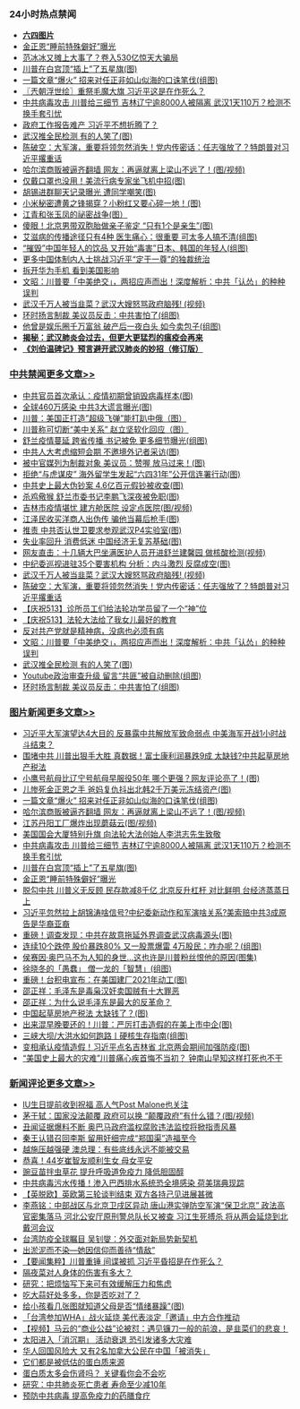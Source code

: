 <div class="catlist">
<h3>24小时热点禁闻</h3>
<ul>
<li><b><a href="64photo" target="_blank">六四图片</a></b></li>
<li><a href="https://github.com/fqnews/bnews/blob/master/topimagenews/20200515/1329125.md">金正恩“睡前特殊僻好”曝光</a></li>
<li><a href="https://github.com/fqnews/bnews/blob/master/cbnews/20200515/1329180.md">范冰冰又摊上大事了？卷入530亿惊天大骗局</a></li>
<li><a href="https://github.com/fqnews/bnews/blob/master/topimagenews/20200515/1329142.md">川普在白宫顶“插上”了五星旗(图)</a></li>
<li><a href="https://github.com/fqnews/bnews/blob/master/topimagenews/20200516/1329494.md">一篇文章“爆火” 招来对任正非如山似海的口诛笔伐(组图)</a></li>
<li><a href="https://github.com/fqnews/bnews/blob/master/ssgc/20200516/1329328.md">〖兲朝浮世绘〗重祭毛魔大旗 习近平这是在作死么？</a></li>
<li><a href="https://github.com/fqnews/bnews/blob/master/topimagenews/20200515/1329158.md">中共病毒攻击 川普给三细节 吉林辽宁逾8000人被隔离 武汉1天110万？检测不换手套引忧</a></li>
<li><a href="https://github.com/fqnews/bnews/blob/master/headline/20200516/1329413.md">政府工作报告难产 习近平不想折腾了？</a></li>
<li><a href="https://github.com/fqnews/bnews/blob/master/cbnews/20200516/1329340.md">武汉推全民检测 有的人笑了(图)</a></li>
<li><a href="https://github.com/fqnews/bnews/blob/master/cbnews/20200516/1329462.md">陈破空：大军演，重要将领忽然消失！党内传密话：任志强放了？特朗普对习近平撂重话 </a></li>
<li><a href="https://github.com/fqnews/bnews/blob/master/topimagenews/20200516/1329443.md">哈尔滨商贩被逼齐翻墙 网友：再逼就离上梁山不远了！(图/视频)</a></li>
<li><a href="https://github.com/fqnews/bnews/blob/master/cnnews/20200516/1329338.md">仅戴口罩也没用！美流行病专家坐飞机中招(图)</a></li>
<li><a href="https://github.com/fqnews/bnews/blob/master/cnnews/20200516/1329523.md">胡锡进群聊天记录曝光 遭同学嘲笑(图)</a></li>
<li><a href="https://github.com/fqnews/bnews/blob/master/cnnews/hknews/20200516/1329480.md">小米秘密遭黄之锋揭穿？小粉红又要心碎一地！(图)</a></li>
<li><a href="https://github.com/fqnews/bnews/blob/master/cnnews/20200516/1329364.md">江青和张玉凤的祕密战争(图）</a></li>
<li><a href="https://github.com/fqnews/bnews/blob/master/cbnews/20200516/1329279.md">傻眼！北京男带双胞胎做亲子鉴定 “只有1个是亲生”(图)</a></li>
<li><a href="https://github.com/fqnews/bnews/blob/master/health/20200516/1329423.md">艾滋病的传播途径只有4种 医生痛心：很重要 可太多人搞不清(组图)</a></li>
<li><a href="https://github.com/fqnews/bnews/blob/master/lifebaike/20200516/1329417.md">“摧毁”中国年轻人的饮品 又开始“毒害”日本、韩国的年轻人(组图)</a></li>
<li><a href="https://github.com/fqnews/bnews/blob/master/headline/20200515/1329222.md">更多中国体制内人士挑战习近平“定于一尊”的独裁统治</a></li>
<li><a href="https://github.com/fqnews/bnews/blob/master/cnnews/20200515/1329181.md">拆开华为手机 看到美国影响</a></li>
<li><a href="https://github.com/fqnews/bnews/blob/master/cbnews/20200516/1329353.md">文昭：川普要「中美绝交」，两招应声而出！深度解析：中共「认怂」的种种误判 </a></li>
<li><a href="https://github.com/fqnews/bnews/blob/master/cbnews/20200516/1329463.md">武汉千万人被当韭菜？武汉大嫂怒骂政府脑残! (视频)</a></li>
<li><a href="https://github.com/fqnews/bnews/blob/master/cbnews/20200516/1329323.md">环时扬言制裁 美议员反击：中共害怕了(组图)</a></li>
<li><a href="https://github.com/fqnews/bnews/blob/master/yule/20200516/1329344.md">他曾是娱乐圈千万富翁 破产后一夜白头 如今卖包子(组图)</a></li>
<li><b><a href="https://github.com/fqnews/bnews/blob/master/comments/20200211/1275071.md" target="_blank">揭秘：武汉肺炎会过去，但更大更猛烈的瘟疫会再来</a></b></li>
<li><b><a href="https://github.com/fqnews/bnews/blob/master/comments/20200207/1272816.md" target="_blank">《刘伯温碑记》预言避开武汉肺炎的妙招（修订版）</a></b></li>
</ul>
</div>

<div class="catlist">
<h3><a href="https://github.com/fqnews/bnews/blob/master/cbnews/" target="_blank">中共禁闻</a><span><a href="https://github.com/fqnews/bnews/blob/master/cbnews/" target="_blank" rel="nofollow">更多文章>></a></span></h3>
<ul>
<li><a href="https://github.com/fqnews/bnews/blob/master/cbnews/20200516/1329609.md" target="_blank">中共官员首次承认：疫情初期曾销毁病毒样本(图)</a></li>
<li><a href="https://github.com/fqnews/bnews/blob/master/cbnews/20200516/1329574.md" target="_blank">全球460万感染 中共3大谎言曝光(图)</a></li>
<li><a href="https://github.com/fqnews/bnews/blob/master/cbnews/20200516/1329570.md" target="_blank">川普：美国正打造&#8221;超级飞弹&#8221;能打趴中俄（图）</a></li>
<li><a href="https://github.com/fqnews/bnews/blob/master/cbnews/20200516/1329569.md" target="_blank">川普称可切断“美中关系” 赵立坚软化回应（图）</a></li>
<li><a href="https://github.com/fqnews/bnews/blob/master/cbnews/20200516/1329556.md" target="_blank">舒兰疫情蔓延 跨省传播 书记被免 更多细节曝光(组图)</a></li>
<li><a href="https://github.com/fqnews/bnews/blob/master/cbnews/20200516/1329536.md" target="_blank">中共人大考虑缩短会期 不邀境外记者采访(图)</a></li>
<li><a href="https://github.com/fqnews/bnews/blob/master/cbnews/20200516/1329529.md" target="_blank">被中官媒列为制裁对象 美议员：赞喔 放马过来！(图)</a></li>
<li><a href="https://github.com/fqnews/bnews/blob/master/cbnews/20200516/1329528.md" target="_blank">拒绝“与虎谋皮” 海外留学生发起“六四31年”公开信连署行动(图)</a></li>
<li><a href="https://github.com/fqnews/bnews/blob/master/cbnews/20200516/1329522.md" target="_blank">中共史上最大伪钞案 4.6亿百元假钞被收查(图)</a></li>
<li><a href="https://github.com/fqnews/bnews/blob/master/cbnews/20200516/1329505.md" target="_blank">杀鸡儆猴 舒兰市委书记李鹏飞深夜被免职(图)</a></li>
<li><a href="https://github.com/fqnews/bnews/blob/master/cbnews/20200516/1329504.md" target="_blank">吉林市疫情堪忧 建方舱医院 设定点医院(图/视频)</a></li>
<li><a href="https://github.com/fqnews/bnews/blob/master/cbnews/20200516/1329495.md" target="_blank">江泽民收买洋商人出伪传 骗他当幕后枪手(图)</a></li>
<li><a href="https://github.com/fqnews/bnews/blob/master/cbnews/20200516/1329489.md" target="_blank">推责 中共否认世卫要求参观武汉P4实验室(图)</a></li>
<li><a href="https://github.com/fqnews/bnews/blob/master/cbnews/20200516/1329488.md" target="_blank">失业率回升 消费低迷 中国经济无复苏基础(图)</a></li>
<li><a href="https://github.com/fqnews/bnews/blob/master/cbnews/20200516/1329475.md" target="_blank">网友直击：十几辆大巴坐满医护人员开进舒兰建馨园 做核酸检测(视频)</a></li>
<li><a href="https://github.com/fqnews/bnews/blob/master/cbnews/20200516/1329471.md" target="_blank">中纪委巡视进驻35个要害机构 分析：内斗激烈 反腐成空(图)</a></li>
<li><a href="https://github.com/fqnews/bnews/blob/master/cbnews/20200516/1329463.md" target="_blank">武汉千万人被当韭菜？武汉大嫂怒骂政府脑残! (视频)</a></li>
<li><a href="https://github.com/fqnews/bnews/blob/master/cbnews/20200516/1329462.md" target="_blank">陈破空：大军演，重要将领忽然消失！党内传密话：任志强放了？特朗普对习近平撂重话</a></li>
<li><a href="https://github.com/fqnews/bnews/blob/master/cbnews/20200516/1329217.md" target="_blank">【庆祝513】诊所员工们给法轮功学员留了一个“神”位</a></li>
<li><a href="https://github.com/fqnews/bnews/blob/master/cbnews/20200516/1329218.md" target="_blank">【庆祝513】法轮大法给了我女儿最好的教育</a></li>
<li><a href="https://github.com/fqnews/bnews/blob/master/cbnews/20200516/1329245.md" target="_blank">反对共产党就是精神病，没病也必须有病</a></li>
<li><a href="https://github.com/fqnews/bnews/blob/master/cbnews/20200516/1329353.md" target="_blank">文昭：川普要「中美绝交」，两招应声而出！深度解析：中共「认怂」的种种误判</a></li>
<li><a href="https://github.com/fqnews/bnews/blob/master/cbnews/20200516/1329340.md" target="_blank">武汉推全民检测 有的人笑了(图)</a></li>
<li><a href="https://github.com/fqnews/bnews/blob/master/cbnews/20200516/1329335.md" target="_blank">Youtube政治审查升级 留言“共匪”被自动删除(组图)</a></li>
<li><a href="https://github.com/fqnews/bnews/blob/master/cbnews/20200516/1329323.md" target="_blank">环时扬言制裁 美议员反击：中共害怕了(组图)</a></li>

</ul>
</div>
<div class="catlist">
<h3><a href="https://github.com/fqnews/bnews/blob/master/topimagenews/" target="_blank">图片新闻</a><span><a href="https://github.com/fqnews/bnews/blob/master/topimagenews/" target="_blank" rel="nofollow">更多文章>></a></span></h3>
<ul>
<li><a href="https://github.com/fqnews/bnews/blob/master/topimagenews/20200516/1329627.md" target="_blank">习近平大军演望达4大目的 反暴露中共解放军致命弱点 中美海军开战1小时战斗结束？</a></li>
<li><a href="https://github.com/fqnews/bnews/blob/master/topimagenews/20200516/1329579.md" target="_blank">围堵中共 川普出狠手大胜 真数据！富士康利润暴跌9成 太缺钱?中共起草房地产税法</a></li>
<li><a href="https://github.com/fqnews/bnews/blob/master/topimagenews/20200516/1329542.md" target="_blank">小鹰号航母比辽宁号航母早服役50年 哪个更强？网友评论亮了！(图)</a></li>
<li><a href="https://github.com/fqnews/bnews/blob/master/topimagenews/20200516/1329532.md" target="_blank">儿惨死金正恩之手 爸妈复仇抖出北韩2千万美元冻结资产(图)</a></li>
<li><a href="https://github.com/fqnews/bnews/blob/master/topimagenews/20200516/1329494.md" target="_blank">一篇文章“爆火” 招来对任正非如山似海的口诛笔伐(组图)</a></li>
<li><a href="https://github.com/fqnews/bnews/blob/master/topimagenews/20200516/1329443.md" target="_blank">哈尔滨商贩被逼齐翻墙 网友：再逼就离上梁山不远了！(图/视频)</a></li>
<li><a href="https://github.com/fqnews/bnews/blob/master/topimagenews/20200516/1329421.md" target="_blank">江苏丹阳工厂爆炸出现蘑菇云(图/视频)</a></li>
<li><a href="https://github.com/fqnews/bnews/blob/master/comments/20200516/1329276.md" target="_blank">美国国会大厦特别升旗 向法轮大法创始人李洪志先生致敬</a></li>
<li><a href="https://github.com/fqnews/bnews/blob/master/topimagenews/20200515/1329158.md" target="_blank">中共病毒攻击 川普给三细节 吉林辽宁逾8000人被隔离 武汉1天110万？检测不换手套引忧</a></li>
<li><a href="https://github.com/fqnews/bnews/blob/master/topimagenews/20200515/1329142.md" target="_blank">川普在白宫顶“插上”了五星旗(图)</a></li>
<li><a href="https://github.com/fqnews/bnews/blob/master/topimagenews/20200515/1329125.md" target="_blank">金正恩“睡前特殊僻好”曝光</a></li>
<li><a href="https://github.com/fqnews/bnews/blob/master/topimagenews/20200515/1329107.md" target="_blank">脱勾中共 川普义无反顾 民存款减8千亿 北京反升杠杆 对比鲜明 台经济蒸蒸日上</a></li>
<li><a href="https://github.com/fqnews/bnews/blob/master/topimagenews/20200515/1329091.md" target="_blank">习近平忽然拉上胡锦涛啥信号?中纪委新动作和军演啥关系?美索赔中共3成原告是华裔亚裔</a></li>
<li><a href="https://github.com/fqnews/bnews/blob/master/topimagenews/20200515/1329085.md" target="_blank">重磅！调查发现：中共在故意拖延外界调查武汉病毒源头(图)</a></li>
<li><a href="https://github.com/fqnews/bnews/blob/master/topimagenews/20200515/1329055.md" target="_blank">连续10个跌停 股价暴跌80% 又一股票爆雷 4万股民：咋办呢？(组图)</a></li>
<li><a href="https://github.com/fqnews/bnews/blob/master/topimagenews/20200515/1329033.md" target="_blank">侯赛因·奥巴马不为人知的身世…这也许是川普粉丝恨他的原因(图集)</a></li>
<li><a href="https://github.com/fqnews/bnews/blob/master/topimagenews/20200515/1329028.md" target="_blank">徐晓冬的「愚蠢」 僧一龙的「智慧」(组图)</a></li>
<li><a href="https://github.com/fqnews/bnews/blob/master/topimagenews/20200515/1329007.md" target="_blank">重磅！台积电宣布：在美国建厂2021年动工(图)</a></li>
<li><a href="https://github.com/fqnews/bnews/blob/master/comments/20200515/205308.md" target="_blank">邵正祥：毛泽东是毒枭汉奸卖国贼有十大罪恶</a></li>
<li><a href="https://github.com/fqnews/bnews/blob/master/comments/20200515/1286256.md" target="_blank">邵正祥：为什么说毛泽东是最大的反革命？</a></li>
<li><a href="https://github.com/fqnews/bnews/blob/master/topimagenews/20200515/1328920.md" target="_blank">中国起草房地产税法 太缺钱了？(图)</a></li>
<li><a href="https://github.com/fqnews/bnews/blob/master/topimagenews/20200515/1328906.md" target="_blank">出来混早晚要还的！川普：严厉打击造假的在美上市中企(图)</a></li>
<li><a href="https://github.com/fqnews/bnews/blob/master/topimagenews/20200515/1328905.md" target="_blank">三峡大坝/大洪水如何跑路丨硬核生存指南(组图)</a></li>
<li><a href="https://github.com/fqnews/bnews/blob/master/topimagenews/20200515/1328904.md" target="_blank">变相承认疫情造假！习近平点名吉林省 北京两会期间加强防疫(图)</a></li>
<li><a href="https://github.com/fqnews/bnews/blob/master/topimagenews/20200514/1328663.md" target="_blank">&#8220;美国史上最大的灾难”川普痛心疾首悔不当初？ 钟南山早知这样打死也不干</a></li>

</ul>
</div>
<div class="catlist">
<h3><a href="https://github.com/fqnews/bnews/blob/master/comments/" target="_blank">新闻评论</a><span><a href="https://github.com/fqnews/bnews/blob/master/comments/" target="_blank" rel="nofollow">更多文章>></a></span></h3>
<ul>
<li><a href="https://github.com/fqnews/bnews/blob/master/comments/20200516/1329629.md" target="_blank">IU生日提前收到祝福  高人气Post Malone也关注</a></li>
<li><a href="https://github.com/fqnews/bnews/blob/master/comments/20200516/1329623.md" target="_blank">茅于轼：国家没法颠覆 政府可以换 “颠覆政府”有什么错？(图/视频)</a></li>
<li><a href="https://github.com/fqnews/bnews/blob/master/comments/20200516/1329615.md" target="_blank">丑闻证据爆料不断 奥巴马政府滥权腐败违法监控将掀指责风暴</a></li>
<li><a href="https://github.com/fqnews/bnews/blob/master/comments/20200516/1329611.md" target="_blank">秦王认错召回李斯 留用奸细完成“郑国渠”造福至今</a></li>
<li><a href="https://github.com/fqnews/bnews/blob/master/comments/20200516/1329599.md" target="_blank">越施压越强硬 澳总理：有些底线永远不能被交易</a></li>
<li><a href="https://github.com/fqnews/bnews/blob/master/comments/20200516/1329593.md" target="_blank">恭喜！44岁崔智友顺利生女 母女平安</a></li>
<li><a href="https://github.com/fqnews/bnews/blob/master/comments/20200516/1329592.md" target="_blank">豌豆苗拌虫草花 提升呼吸道免疫力 降低胆固醇</a></li>
<li><a href="https://github.com/fqnews/bnews/blob/master/comments/20200516/1329581.md" target="_blank">中共病毒污水传播！渗入巴西排水系统恐全境感染 荷美瑞典现踪</a></li>
<li><a href="https://github.com/fqnews/bnews/blob/master/comments/20200516/1329580.md" target="_blank">【英脱欧】英欧第三轮谈判结束  双方各持己见进展甚微</a></li>
<li><a href="https://github.com/fqnews/bnews/blob/master/comments/20200516/1329572.md" target="_blank">李燕铭：中部战区与北京卫戌区异动 唐山港实弹防空军演“保卫北京” 政法高官密集落马 河北公安厅原刑警总队长又被查 习江生死搏杀 将从两会延烧到北戴河会议</a></li>
<li><a href="https://github.com/fqnews/bnews/blob/master/comments/20200516/1329568.md" target="_blank">台湾防疫全球瞩目 吴钊燮：外交面对新局势新契机</a></li>
<li><a href="https://github.com/fqnews/bnews/blob/master/comments/20200516/1329558.md" target="_blank">出淤泥而不染—她因信仰而善待“情敌”</a></li>
<li><a href="https://github.com/fqnews/bnews/blob/master/comments/20200516/1329553.md" target="_blank">【要闻集粹】川普重锤 间谍被抓 习近平昏招是在作死么？</a></li>
<li><a href="https://github.com/fqnews/bnews/blob/master/comments/20200516/1329552.md" target="_blank">隔夜菜对人身体的伤害有多大？</a></li>
<li><a href="https://github.com/fqnews/bnews/blob/master/comments/20200516/1329540.md" target="_blank">研究：把烦恼写下来可有效缓解压力和焦虑</a></li>
<li><a href="https://github.com/fqnews/bnews/blob/master/comments/20200516/1329539.md" target="_blank">吃大蒜好处多多，你是否吃对了？</a></li>
<li><a href="https://github.com/fqnews/bnews/blob/master/comments/20200516/1329535.md" target="_blank">给小孩看几张图就知道父母是否“情绪暴躁”(图)</a></li>
<li><a href="https://github.com/fqnews/bnews/blob/master/comments/20200516/1329534.md" target="_blank">「台湾参加WHA」战火延烧 美代表淡定「邀请」中方合作推动</a></li>
<li><a href="https://github.com/fqnews/bnews/blob/master/comments/20200516/1329533.md" target="_blank">【视频】马云的“商业公益”论被怼：遇见镰刀一般的前浪，是韭菜们的悲哀！</a></li>
<li><a href="https://github.com/fqnews/bnews/blob/master/comments/20200516/1329531.md" target="_blank">太阳进入「消沉期」 活动衰退 恐引发诸多大灾难</a></li>
<li><a href="https://github.com/fqnews/bnews/blob/master/comments/20200516/1329526.md" target="_blank">华人回国风险大 又有2名加拿大公民在中国「被消失」</a></li>
<li><a href="https://github.com/fqnews/bnews/blob/master/comments/20200516/1329520.md" target="_blank">它们都是被低估的蛋白质来源</a></li>
<li><a href="https://github.com/fqnews/bnews/blob/master/comments/20200516/1329519.md" target="_blank">蛋白质太多会伤肾吗？ 关键看你会不会吃</a></li>
<li><a href="https://github.com/fqnews/bnews/blob/master/comments/20200516/1329518.md" target="_blank">研究：中共肺炎死亡患者 寿命至少减10年</a></li>
<li><a href="https://github.com/fqnews/bnews/blob/master/comments/20200516/1329517.md" target="_blank">预防中共病毒 提高免疫力的药膳食疗</a></li>

</ul>
</div>